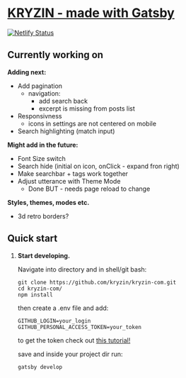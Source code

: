 # [KRYZIN - made with Gatsby](https://kryzin.netlify.app/)

[![Netlify Status](https://api.netlify.com/api/v1/badges/057db4e3-0b0b-4fa6-9ff0-df60a20f3780/deploy-status)](https://app.netlify.com/sites/kryzin/deploys)

## Currently working on

**Adding next:**

- Add pagination
  - navigation:
    - add search back
    - excerpt is missing from posts list
- Responsivness
  - icons in settings are not centered on mobile
- Search highlighting (match input)

**Might add in the future:**

- Font Size switch
- Search hide (initial on icon, onClick - expand fron right)
- Make searchbar + tags work together
- Adjust utterance with Theme Mode
  - Done BUT - needs page reload to change

**Styles, themes, modes etc.**

- 3d retro borders?

## Quick start

1. **Start developing.**

    Navigate into directory and in shell/git bash:

    ```shell
    git clone https://github.com/kryzin/kryzin-com.git
    cd kryzin-com/
    npm install
    ```

    then create a .env file and add:

    ```shell
    GITHUB_LOGIN=your_login
    GITHUB_PERSONAL_ACCESS_TOKEN=your_token
    ```

    to get the token check out [this tutorial!](https://catalyst.zoho.com/help/tutorials/githubbot/generate-access-token.html)

    save and inside your project dir run:

    ```shell
    gatsby develop
    ```
